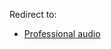 Redirect to:

*   [Professional audio](/index.php?title=Professional_audio&redirect=no "Professional audio")
